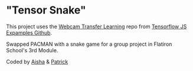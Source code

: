 # "Tensor Snake"

This project uses the [Webcam Transfer Learning](https://github.com/tensorflow/tfjs-examples/tree/master/webcam-transfer-learning) repo from [Tensorflow JS Expamples Github](https://github.com/tensorflow/tfjs-examples).


Swapped PACMAN with a snake game for a group project in Flatiron School's 3rd Module.

Coded by [Aisha](https://github.com/wimbleclaw) & [Patrick](https://github.com/ctrlaltpat)
